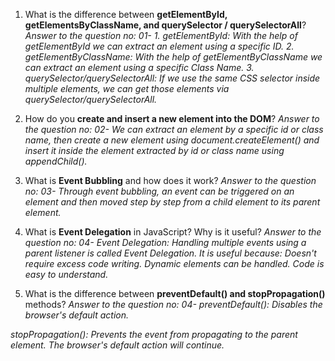 1. What is the difference between **getElementById, getElementsByClassName, and querySelector / querySelectorAll**?
*Answer to the question no: 01-*
*1. getElementById: With the help of getElementById we can extract an element using a specific ID.*
*2. getElementByClassName: With the help of getElementByClassName we can extract an element using a specific Class Name.*
*3. querySelector/querySelectorAll: If we use the same CSS selector inside multiple elements, we can get those elements via querySelector/querySelectorAll.*


2. How do you **create and insert a new element into the DOM**?
*Answer to the question no: 02-*
*We can extract an element by a specific id or class name, then create a new element using document.createElement() and insert it inside the element extracted by id or class name using appendChild().*


3. What is **Event Bubbling** and how does it work?
*Answer to the question no: 03-*
*Through event bubbling, an event can be triggered on an element and then moved step by step from a child element to its parent element.*


4. What is **Event Delegation** in JavaScript? Why is it useful?
*Answer to the question no: 04-*
*Event Delegation: Handling multiple events using a parent listener is called Event Delegation.*
*It is useful because:*
*Doesn't require excess code writing.*
*Dynamic elements can be handled.*
*Code is easy to understand.*


5. What is the difference between **preventDefault() and stopPropagation()** methods?
*Answer to the question no: 04-*
*preventDefault():*
*Disables the browser's default action.*

*stopPropagation():*
*Prevents the event from propagating to the parent element.*
*The browser's default action will continue.*
